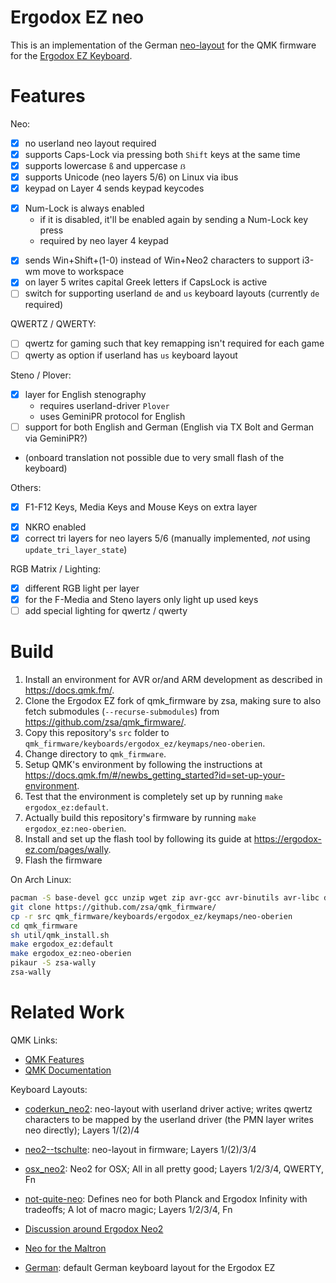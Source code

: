 # Ergodox EZ neo

This is an implementation of the German [neo-layout](https://neo-layout.org/) for the QMK firmware for the [Ergodox EZ Keyboard](https://ergodox-ez.com/).

# Features

Neo:

- [x] no userland neo layout required
- [x] supports Caps-Lock via pressing both `Shift` keys at the same time
- [x] supports lowercase `ß` and uppercase `ẞ`
- [x] supports Unicode (neo layers 5/6) on Linux via ibus
- [x] keypad on Layer 4 sends keypad keycodes
* [x] Num-Lock is always enabled 
    * if it is disabled, it'll be enabled again by sending a Num-Lock key press
    * required by neo layer 4 keypad
- [x] sends Win+Shift+(1-0) instead of Win+Neo2 characters to support i3-wm move to workspace
- [x] on layer 5 writes capital Greek letters if CapsLock is active
- [ ] switch for supporting userland `de` and `us` keyboard layouts (currently `de` required)

QWERTZ / QWERTY:

- [ ] qwertz for gaming such that key remapping isn't required for each game
- [ ] qwerty as option if userland has `us` keyboard layout

Steno / Plover:

- [x] layer for English stenography
    * requires userland-driver `Plover`
    * uses GeminiPR protocol for English
- [ ] support for both English and German (English via TX Bolt and German via GeminiPR?)
* (onboard translation not possible due to very small flash of the keyboard)

Others:

- [x] F1-F12 Keys, Media Keys and Mouse Keys on extra layer
* [x] NKRO enabled
* [x] correct tri layers for neo layers 5/6 (manually implemented, *not* using `update_tri_layer_state`)

RGB Matrix / Lighting:

* [x] different RGB light per layer
* [x] for the F-Media and Steno layers only light up used keys
* [ ] add special lighting for qwertz / qwerty

# Build

1. Install an environment for AVR or/and ARM development as described in <https://docs.qmk.fm/>.
1. Clone the Ergodox EZ fork of qmk_firmware by zsa, making sure to also fetch submodules (`--recurse-submodules`) from <https://github.com/zsa/qmk_firmware/>.
1. Copy this repository's `src` folder to `qmk_firmware/keyboards/ergodox_ez/keymaps/neo-oberien`.
1. Change directory to `qmk_firmware`.
1. Setup QMK's environment by following the instructions at <https://docs.qmk.fm/#/newbs_getting_started?id=set-up-your-environment>.
1. Test that the environment is completely set up by running `make ergodox_ez:default`.
1. Actually build this repository's firmware by running `make ergodox_ez:neo-oberien`.
1. Install and set up the flash tool by following its guide at <https://ergodox-ez.com/pages/wally>.
1. Flash the firmware

On Arch Linux:

```sh
pacman -S base-devel gcc unzip wget zip avr-gcc avr-binutils avr-libc dfu-util arm-none-eabi-gcc arm-none-eabi-binutils arm-none-eabi-newlib git dfu-programmer dfu-util
git clone https://github.com/zsa/qmk_firmware/
cp -r src qmk_firmware/keyboards/ergodox_ez/keymaps/neo-oberien
cd qmk_firmware
sh util/qmk_install.sh
make ergodox_ez:default
make ergodox_ez:neo-oberien
pikaur -S zsa-wally
zsa-wally
```

# Related Work

QMK Links:

* [QMK Features](https://github.com/qmk/qmk_firmware/blob/master/docs/features.md)
* [QMK Documentation](https://beta.docs.qmk.fm/)

Keyboard Layouts:

* [coderkun_neo2](https://github.com/qmk/qmk_firmware/blob/master/layouts/community/ergodox/coderkun_neo2/keymap.c): neo-layout with userland driver active; writes qwertz characters to be mapped by the userland driver (the PMN layer writes neo directly); Layers 1/(2)/4
* [neo2--tschulte](https://github.com/tschulte/ergodox-firmware/blob/neo2/firmware/keyboard/ergodox/layout/neo2--tschulte.c): neo-layout in firmware; Layers 1/(2)/3/4
* [osx_neo2](https://github.com/qmk/qmk_firmware/blob/7c0f2ae6d1c1d3f168a5919287b6608b092b3dba/layouts/community/ergodox/osx_neo2/keymap.c): Neo2 for OSX; All in all pretty good; Layers 1/2/3/4, QWERTY, Fn
* [not-quite-neo](https://github.com/qmk/qmk_firmware/blob/ee700b2e831067bdb7584425569b61bc6329247b/keyboards/ergodox_infinity/keymaps/not-quite-neo/keymap.c): Defines neo for both Planck and Ergodox Infinity with tradeoffs; A lot of macro magic; Layers 1/2/3/4, Fn

* [Discussion around Ergodox Neo2](https://geekhack.org/index.php?topic=55407.0)
* [Neo for the Maltron](https://geekhack.org/index.php?topic=57559.msg1316000#msg1316000)
* [German](https://github.com/qmk/qmk_firmware/blob/master/layouts/community/ergodox/coderkun_neo2/keymap.c): default German keyboard layout for the Ergodox EZ
